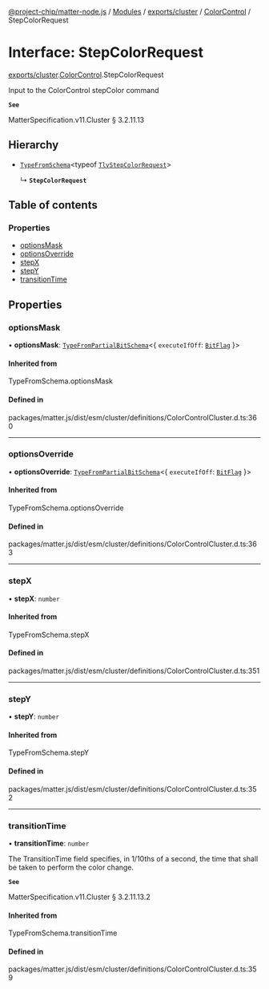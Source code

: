 [@project-chip/matter-node.js](../README.md) / [Modules](../modules.md) / [exports/cluster](../modules/exports_cluster.md) / [ColorControl](../modules/exports_cluster.ColorControl.md) / StepColorRequest

# Interface: StepColorRequest

[exports/cluster](../modules/exports_cluster.md).[ColorControl](../modules/exports_cluster.ColorControl.md).StepColorRequest

Input to the ColorControl stepColor command

**`See`**

MatterSpecification.v11.Cluster § 3.2.11.13

## Hierarchy

- [`TypeFromSchema`](../modules/exports_tlv.md#typefromschema)\<typeof [`TlvStepColorRequest`](../modules/exports_cluster.ColorControl.md#tlvstepcolorrequest)\>

  ↳ **`StepColorRequest`**

## Table of contents

### Properties

- [optionsMask](exports_cluster.ColorControl.StepColorRequest.md#optionsmask)
- [optionsOverride](exports_cluster.ColorControl.StepColorRequest.md#optionsoverride)
- [stepX](exports_cluster.ColorControl.StepColorRequest.md#stepx)
- [stepY](exports_cluster.ColorControl.StepColorRequest.md#stepy)
- [transitionTime](exports_cluster.ColorControl.StepColorRequest.md#transitiontime)

## Properties

### optionsMask

• **optionsMask**: [`TypeFromPartialBitSchema`](../modules/exports_schema.md#typefrompartialbitschema)\<\{ `executeIfOff`: [`BitFlag`](../modules/exports_schema.md#bitflag)  }\>

#### Inherited from

TypeFromSchema.optionsMask

#### Defined in

packages/matter.js/dist/esm/cluster/definitions/ColorControlCluster.d.ts:360

___

### optionsOverride

• **optionsOverride**: [`TypeFromPartialBitSchema`](../modules/exports_schema.md#typefrompartialbitschema)\<\{ `executeIfOff`: [`BitFlag`](../modules/exports_schema.md#bitflag)  }\>

#### Inherited from

TypeFromSchema.optionsOverride

#### Defined in

packages/matter.js/dist/esm/cluster/definitions/ColorControlCluster.d.ts:363

___

### stepX

• **stepX**: `number`

#### Inherited from

TypeFromSchema.stepX

#### Defined in

packages/matter.js/dist/esm/cluster/definitions/ColorControlCluster.d.ts:351

___

### stepY

• **stepY**: `number`

#### Inherited from

TypeFromSchema.stepY

#### Defined in

packages/matter.js/dist/esm/cluster/definitions/ColorControlCluster.d.ts:352

___

### transitionTime

• **transitionTime**: `number`

The TransitionTime field specifies, in 1/10ths of a second, the time that shall be taken to perform the
color change.

**`See`**

MatterSpecification.v11.Cluster § 3.2.11.13.2

#### Inherited from

TypeFromSchema.transitionTime

#### Defined in

packages/matter.js/dist/esm/cluster/definitions/ColorControlCluster.d.ts:359
